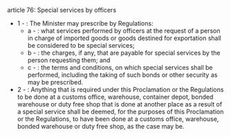 article 76: Special services by officers

<ul>
			<li>1 - : The Minister may prescribe by Regulations: <ul>
						<li>a - : what services performed by officers at the request of a person in charge of imported goods or goods destined for exportation shall be considered to be special services;<ul>
						</ul></li>						<li>b - : the charges, if any, that are payable for special services by the person requesting them; and <ul>
						</ul></li>						<li>c - : the terms and conditions, on which special services shall be performed, including the taking of such bonds or other security as may be prescribed. <ul>
						</ul></li>			</ul></li>			<li>2 - : Anything that is required under this Proclamation or the Regulations to be done at a customs office, warehouse, container depot, bonded warehouse or duty free shop that is done at another place as a result of a special service shall be deemed, for the purposes of this Proclamation or the Regulations, to have been done at a customs office, warehouse, bonded warehouse or duty free shop, as the case may be.<ul>
			</ul></li></ul>